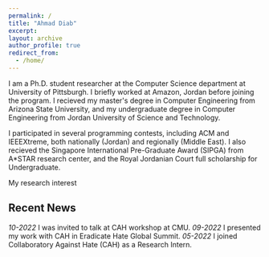 ```yaml
---
permalink: /
title: "Ahmad Diab"
excerpt: 
layout: archive
author_profile: true
redirect_from:
  - /home/
---
```


I am a Ph.D. student researcher at the Computer Science department at University of Pittsburgh. I briefly worked at Amazon, Jordan before joining the program. I recieved my master's degree in Computer Engineering from Arizona State University, and my undergraduate degree in Computer Engineering from Jordan University of Science and Technology. 

I participated in several programming contests, including ACM and IEEEXtreme, both nationally (Jordan) and regionally (Middle East). I also recieved the Singapore International Pre-Graduate Award (SIPGA) from A*STAR research center, and the Royal Jordanian Court full scholarship for Undergraduate. 

My research interest 

## Recent News
*10-2022* I was invited to talk at CAH workshop at CMU.
*09-2022* I presented my work with CAH in Eradicate Hate Global Summit.
*05-2022* I joined Collaboratory Against Hate (CAH) as a Research Intern.
